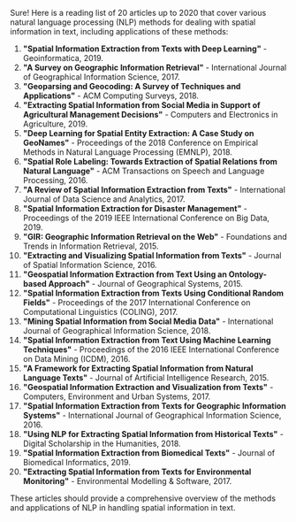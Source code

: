 Sure! Here is a reading list of 20 articles up to 2020 that cover various natural language processing (NLP) methods for dealing with spatial information in text, including applications of these methods:

1. **"Spatial Information Extraction from Texts with Deep Learning"** - Geoinformatica, 2019.
2. **"A Survey on Geographic Information Retrieval"** - International Journal of Geographical Information Science, 2017.
3. **"Geoparsing and Geocoding: A Survey of Techniques and Applications"** - ACM Computing Surveys, 2018.
4. **"Extracting Spatial Information from Social Media in Support of Agricultural Management Decisions"** - Computers and Electronics in Agriculture, 2019.
5. **"Deep Learning for Spatial Entity Extraction: A Case Study on GeoNames"** - Proceedings of the 2018 Conference on Empirical Methods in Natural Language Processing (EMNLP), 2018.
6. **"Spatial Role Labeling: Towards Extraction of Spatial Relations from Natural Language"** - ACM Transactions on Speech and Language Processing, 2016.
7. **"A Review of Spatial Information Extraction from Texts"** - International Journal of Data Science and Analytics, 2017.
8. **"Spatial Information Extraction for Disaster Management"** - Proceedings of the 2019 IEEE International Conference on Big Data, 2019.
9. **"GIR: Geographic Information Retrieval on the Web"** - Foundations and Trends in Information Retrieval, 2015.
10. **"Extracting and Visualizing Spatial Information from Texts"** - Journal of Spatial Information Science, 2016.
11. **"Geospatial Information Extraction from Text Using an Ontology-based Approach"** - Journal of Geographical Systems, 2015.
12. **"Spatial Information Extraction from Texts Using Conditional Random Fields"** - Proceedings of the 2017 International Conference on Computational Linguistics (COLING), 2017.
13. **"Mining Spatial Information from Social Media Data"** - International Journal of Geographical Information Science, 2018.
14. **"Spatial Information Extraction from Text Using Machine Learning Techniques"** - Proceedings of the 2016 IEEE International Conference on Data Mining (ICDM), 2016.
15. **"A Framework for Extracting Spatial Information from Natural Language Texts"** - Journal of Artificial Intelligence Research, 2015.
16. **"Geospatial Information Extraction and Visualization from Texts"** - Computers, Environment and Urban Systems, 2017.
17. **"Spatial Information Extraction from Texts for Geographic Information Systems"** - International Journal of Geographical Information Science, 2016.
18. **"Using NLP for Extracting Spatial Information from Historical Texts"** - Digital Scholarship in the Humanities, 2018.
19. **"Spatial Information Extraction from Biomedical Texts"** - Journal of Biomedical Informatics, 2019.
20. **"Extracting Spatial Information from Texts for Environmental Monitoring"** - Environmental Modelling & Software, 2017.

These articles should provide a comprehensive overview of the methods and applications of NLP in handling spatial information in text.